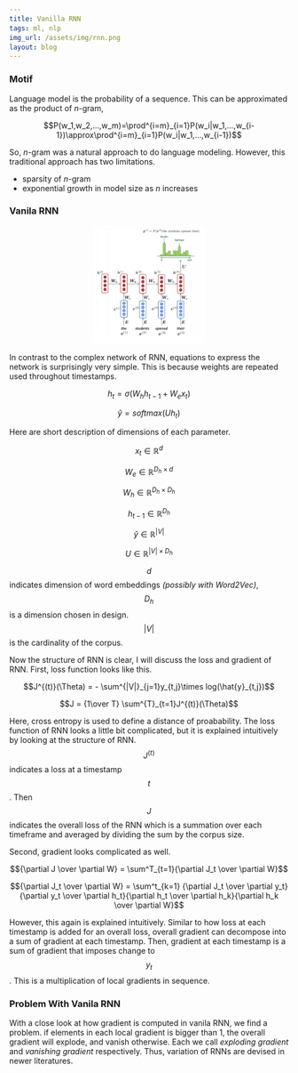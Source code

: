 ```yaml
---
title: Vanilla RNN
tags: ml, nlp
img_url: /assets/img/rnn.png
layout: blog
---
```


### Motif
Language model is the probability of a sequence.
This can be approximated as the product of _n_-gram,

$$P(w_1,w_2,...,w_m)=\prod^{i=m}_{i=1}P(w_i|w_1,...,w_{i-1})\approx\prod^{i=m}_{i=1}P(w_i|w_1,...,w_{i-1})$$

So, _n_-gram was a natural approach to do language modeling.
However, this traditional approach has two limitations.
* sparsity of _n_-gram
* exponential growth in model size as _n_ increases

### Vanila RNN
<p align="center">
    <img src="/assets/img/rnn_structure.png" alt="RNN structure"  width="40%"/>
</p>

In contrast to the complex network of RNN,
equations to express the network is surprisingly very simple.
This is because weights are repeated used throughout timestamps.

$$h_t=\sigma(W_hh_{t-1} + W_ex_t)$$

$$\hat{y}=softmax(Uh_t)$$

Here are short description of dimensions of each parameter.

$$x_t\in\mathbb{R}^d$$

$$W_e\in\mathbb{R}^{D_h\times d}$$

$$W_h\in\mathbb{R}^{D_h\times D_h}$$

$$h_{t-1}\in\mathbb{R}^{D_h}$$

$$\hat{y}\in\mathbb{R}^{|V|}$$

$$U\in\mathbb{R}^{|V| \times D_h}$$

$$d$$ indicates dimension of word embeddings _(possibly with Word2Vec)_, 
$$D_h$$ is a dimension chosen in design. 
$$|V|$$ is the cardinality of the corpus.

Now the structure of RNN is clear, I will discuss the loss and gradient of RNN.
First, loss function looks like this.

$$J^{(t)}(\Theta) = - \sum^{|V|}_{j=1}y_{t,j}\times log(\hat{y}_{t,j})$$

$$J = {1\over T} \sum^{T}_{t=1}J^{(t)}(\Theta)$$

Here, cross entropy is used to define a distance of proabability.
The loss function of RNN looks a little bit complicated, but it is explained intuitively by looking at the structure of RNN.
$$J^{(t)}$$ indicates a loss at a timestamp $$t$$. 
Then $$J$$ indicates the overall loss of the RNN which is a summation over each timeframe and averaged by dividing the sum by the corpus size.

Second, gradient looks complicated as well.

$${\partial J \over \partial W} = \sum^T_{t=1}{\partial J_t \over \partial W}$$

$${\partial J_t \over \partial W} = \sum^t_{k=1} {\partial J_t \over \partial y_t}{\partial y_t \over \partial h_t}{\partial h_t \over \partial h_k}{\partial h_k \over \partial W}$$

However, this again is explained intuitively. Similar to how loss at each timestamp is added for an overall loss, overall gradient can decompose into a sum of gradient at each timestamp. Then, gradient at each timestamp is a sum of gradient that imposes change to $$y_t$$. This is a multiplication of local gradients in sequence.

### Problem With Vanila RNN
With a close look at how gradient is computed in vanila RNN, we find a problem. if elements in each local gradient is bigger than 1, the overall gradient will explode, and vanish otherwise. Each we call _exploding gradient_ and _vanishing gradient_ respectively. Thus, variation of RNNs are devised in newer literatures.
